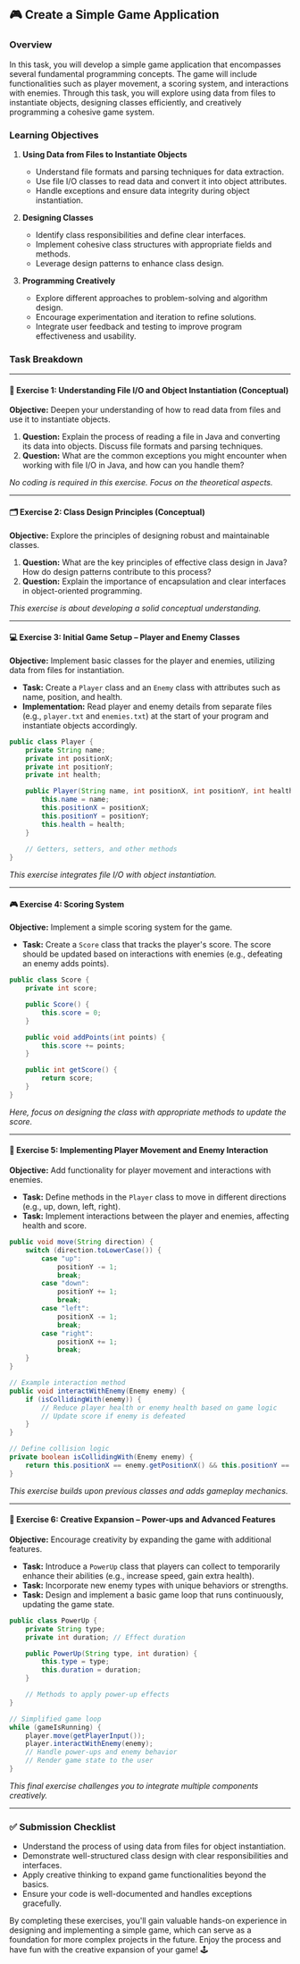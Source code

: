 ## 🎮 Create a Simple Game Application

### Overview

In this task, you will develop a simple game application that encompasses several fundamental programming concepts. The game will include functionalities such as player movement, a scoring system, and interactions with enemies. Through this task, you will explore using data from files to instantiate objects, designing classes efficiently, and creatively programming a cohesive game system.

### Learning Objectives

1. **Using Data from Files to Instantiate Objects**
   - Understand file formats and parsing techniques for data extraction.
   - Use file I/O classes to read data and convert it into object attributes.
   - Handle exceptions and ensure data integrity during object instantiation.

2. **Designing Classes**
   - Identify class responsibilities and define clear interfaces.
   - Implement cohesive class structures with appropriate fields and methods.
   - Leverage design patterns to enhance class design.

3. **Programming Creatively**
   - Explore different approaches to problem-solving and algorithm design.
   - Encourage experimentation and iteration to refine solutions.
   - Integrate user feedback and testing to improve program effectiveness and usability.

### Task Breakdown

---

#### 🌱 Exercise 1: Understanding File I/O and Object Instantiation (Conceptual)

**Objective:** Deepen your understanding of how to read data from files and use it to instantiate objects.

1. **Question:** Explain the process of reading a file in Java and converting its data into objects. Discuss file formats and parsing techniques.
2. **Question:** What are the common exceptions you might encounter when working with file I/O in Java, and how can you handle them?

*No coding is required in this exercise. Focus on the theoretical aspects.*

---

#### 🗂️ Exercise 2: Class Design Principles (Conceptual)

**Objective:** Explore the principles of designing robust and maintainable classes.

1. **Question:** What are the key principles of effective class design in Java? How do design patterns contribute to this process?
2. **Question:** Explain the importance of encapsulation and clear interfaces in object-oriented programming.

*This exercise is about developing a solid conceptual understanding.*

---

#### 💻 Exercise 3: Initial Game Setup – Player and Enemy Classes

**Objective:** Implement basic classes for the player and enemies, utilizing data from files for instantiation.

- **Task:** Create a `Player` class and an `Enemy` class with attributes such as name, position, and health.
- **Implementation:** Read player and enemy details from separate files (e.g., `player.txt` and `enemies.txt`) at the start of your program and instantiate objects accordingly.
  
```java
public class Player {
    private String name;
    private int positionX;
    private int positionY;
    private int health;

    public Player(String name, int positionX, int positionY, int health) {
        this.name = name;
        this.positionX = positionX;
        this.positionY = positionY;
        this.health = health;
    }
    
    // Getters, setters, and other methods
}
```

*This exercise integrates file I/O with object instantiation.*

---

#### 🎮 Exercise 4: Scoring System

**Objective:** Implement a simple scoring system for the game.

- **Task:** Create a `Score` class that tracks the player's score. The score should be updated based on interactions with enemies (e.g., defeating an enemy adds points).
  
```java
public class Score {
    private int score;

    public Score() {
        this.score = 0;
    }

    public void addPoints(int points) {
        this.score += points;
    }

    public int getScore() {
        return score;
    }
}
```

*Here, focus on designing the class with appropriate methods to update the score.*

---

#### 🧩 Exercise 5: Implementing Player Movement and Enemy Interaction

**Objective:** Add functionality for player movement and interactions with enemies.

- **Task:** Define methods in the `Player` class to move in different directions (e.g., up, down, left, right).
- **Task:** Implement interactions between the player and enemies, affecting health and score.

```java
public void move(String direction) {
    switch (direction.toLowerCase()) {
        case "up":
            positionY -= 1;
            break;
        case "down":
            positionY += 1;
            break;
        case "left":
            positionX -= 1;
            break;
        case "right":
            positionX += 1;
            break;
    }
}

// Example interaction method
public void interactWithEnemy(Enemy enemy) {
    if (isCollidingWith(enemy)) {
        // Reduce player health or enemy health based on game logic
        // Update score if enemy is defeated
    }
}

// Define collision logic
private boolean isCollidingWith(Enemy enemy) {
    return this.positionX == enemy.getPositionX() && this.positionY == enemy.getPositionY();
}
```

*This exercise builds upon previous classes and adds gameplay mechanics.*

---

#### 🎨 Exercise 6: Creative Expansion – Power-ups and Advanced Features

**Objective:** Encourage creativity by expanding the game with additional features.

- **Task:** Introduce a `PowerUp` class that players can collect to temporarily enhance their abilities (e.g., increase speed, gain extra health).
- **Task:** Incorporate new enemy types with unique behaviors or strengths.
- **Task:** Design and implement a basic game loop that runs continuously, updating the game state.

```java
public class PowerUp {
    private String type;
    private int duration; // Effect duration

    public PowerUp(String type, int duration) {
        this.type = type;
        this.duration = duration;
    }

    // Methods to apply power-up effects
}

// Simplified game loop
while (gameIsRunning) {
    player.move(getPlayerInput());
    player.interactWithEnemy(enemy);
    // Handle power-ups and enemy behavior
    // Render game state to the user
}
```

*This final exercise challenges you to integrate multiple components creatively.*

---

### ✅ Submission Checklist

- Understand the process of using data from files for object instantiation.
- Demonstrate well-structured class design with clear responsibilities and interfaces.
- Apply creative thinking to expand game functionalities beyond the basics.
- Ensure your code is well-documented and handles exceptions gracefully.

By completing these exercises, you'll gain valuable hands-on experience in designing and implementing a simple game, which can serve as a foundation for more complex projects in the future. Enjoy the process and have fun with the creative expansion of your game! 🕹️